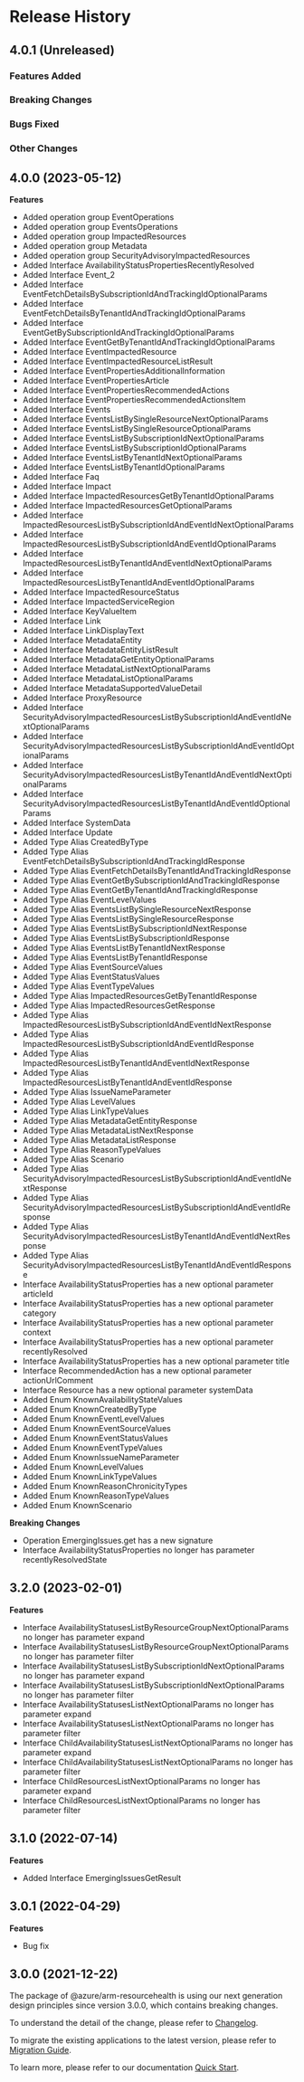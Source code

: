 # Release History

## 4.0.1 (Unreleased)

### Features Added

### Breaking Changes

### Bugs Fixed

### Other Changes

## 4.0.0 (2023-05-12)
    
**Features**

  - Added operation group EventOperations
  - Added operation group EventsOperations
  - Added operation group ImpactedResources
  - Added operation group Metadata
  - Added operation group SecurityAdvisoryImpactedResources
  - Added Interface AvailabilityStatusPropertiesRecentlyResolved
  - Added Interface Event_2
  - Added Interface EventFetchDetailsBySubscriptionIdAndTrackingIdOptionalParams
  - Added Interface EventFetchDetailsByTenantIdAndTrackingIdOptionalParams
  - Added Interface EventGetBySubscriptionIdAndTrackingIdOptionalParams
  - Added Interface EventGetByTenantIdAndTrackingIdOptionalParams
  - Added Interface EventImpactedResource
  - Added Interface EventImpactedResourceListResult
  - Added Interface EventPropertiesAdditionalInformation
  - Added Interface EventPropertiesArticle
  - Added Interface EventPropertiesRecommendedActions
  - Added Interface EventPropertiesRecommendedActionsItem
  - Added Interface Events
  - Added Interface EventsListBySingleResourceNextOptionalParams
  - Added Interface EventsListBySingleResourceOptionalParams
  - Added Interface EventsListBySubscriptionIdNextOptionalParams
  - Added Interface EventsListBySubscriptionIdOptionalParams
  - Added Interface EventsListByTenantIdNextOptionalParams
  - Added Interface EventsListByTenantIdOptionalParams
  - Added Interface Faq
  - Added Interface Impact
  - Added Interface ImpactedResourcesGetByTenantIdOptionalParams
  - Added Interface ImpactedResourcesGetOptionalParams
  - Added Interface ImpactedResourcesListBySubscriptionIdAndEventIdNextOptionalParams
  - Added Interface ImpactedResourcesListBySubscriptionIdAndEventIdOptionalParams
  - Added Interface ImpactedResourcesListByTenantIdAndEventIdNextOptionalParams
  - Added Interface ImpactedResourcesListByTenantIdAndEventIdOptionalParams
  - Added Interface ImpactedResourceStatus
  - Added Interface ImpactedServiceRegion
  - Added Interface KeyValueItem
  - Added Interface Link
  - Added Interface LinkDisplayText
  - Added Interface MetadataEntity
  - Added Interface MetadataEntityListResult
  - Added Interface MetadataGetEntityOptionalParams
  - Added Interface MetadataListNextOptionalParams
  - Added Interface MetadataListOptionalParams
  - Added Interface MetadataSupportedValueDetail
  - Added Interface ProxyResource
  - Added Interface SecurityAdvisoryImpactedResourcesListBySubscriptionIdAndEventIdNextOptionalParams
  - Added Interface SecurityAdvisoryImpactedResourcesListBySubscriptionIdAndEventIdOptionalParams
  - Added Interface SecurityAdvisoryImpactedResourcesListByTenantIdAndEventIdNextOptionalParams
  - Added Interface SecurityAdvisoryImpactedResourcesListByTenantIdAndEventIdOptionalParams
  - Added Interface SystemData
  - Added Interface Update
  - Added Type Alias CreatedByType
  - Added Type Alias EventFetchDetailsBySubscriptionIdAndTrackingIdResponse
  - Added Type Alias EventFetchDetailsByTenantIdAndTrackingIdResponse
  - Added Type Alias EventGetBySubscriptionIdAndTrackingIdResponse
  - Added Type Alias EventGetByTenantIdAndTrackingIdResponse
  - Added Type Alias EventLevelValues
  - Added Type Alias EventsListBySingleResourceNextResponse
  - Added Type Alias EventsListBySingleResourceResponse
  - Added Type Alias EventsListBySubscriptionIdNextResponse
  - Added Type Alias EventsListBySubscriptionIdResponse
  - Added Type Alias EventsListByTenantIdNextResponse
  - Added Type Alias EventsListByTenantIdResponse
  - Added Type Alias EventSourceValues
  - Added Type Alias EventStatusValues
  - Added Type Alias EventTypeValues
  - Added Type Alias ImpactedResourcesGetByTenantIdResponse
  - Added Type Alias ImpactedResourcesGetResponse
  - Added Type Alias ImpactedResourcesListBySubscriptionIdAndEventIdNextResponse
  - Added Type Alias ImpactedResourcesListBySubscriptionIdAndEventIdResponse
  - Added Type Alias ImpactedResourcesListByTenantIdAndEventIdNextResponse
  - Added Type Alias ImpactedResourcesListByTenantIdAndEventIdResponse
  - Added Type Alias IssueNameParameter
  - Added Type Alias LevelValues
  - Added Type Alias LinkTypeValues
  - Added Type Alias MetadataGetEntityResponse
  - Added Type Alias MetadataListNextResponse
  - Added Type Alias MetadataListResponse
  - Added Type Alias ReasonTypeValues
  - Added Type Alias Scenario
  - Added Type Alias SecurityAdvisoryImpactedResourcesListBySubscriptionIdAndEventIdNextResponse
  - Added Type Alias SecurityAdvisoryImpactedResourcesListBySubscriptionIdAndEventIdResponse
  - Added Type Alias SecurityAdvisoryImpactedResourcesListByTenantIdAndEventIdNextResponse
  - Added Type Alias SecurityAdvisoryImpactedResourcesListByTenantIdAndEventIdResponse
  - Interface AvailabilityStatusProperties has a new optional parameter articleId
  - Interface AvailabilityStatusProperties has a new optional parameter category
  - Interface AvailabilityStatusProperties has a new optional parameter context
  - Interface AvailabilityStatusProperties has a new optional parameter recentlyResolved
  - Interface AvailabilityStatusProperties has a new optional parameter title
  - Interface RecommendedAction has a new optional parameter actionUrlComment
  - Interface Resource has a new optional parameter systemData
  - Added Enum KnownAvailabilityStateValues
  - Added Enum KnownCreatedByType
  - Added Enum KnownEventLevelValues
  - Added Enum KnownEventSourceValues
  - Added Enum KnownEventStatusValues
  - Added Enum KnownEventTypeValues
  - Added Enum KnownIssueNameParameter
  - Added Enum KnownLevelValues
  - Added Enum KnownLinkTypeValues
  - Added Enum KnownReasonChronicityTypes
  - Added Enum KnownReasonTypeValues
  - Added Enum KnownScenario

**Breaking Changes**

  - Operation EmergingIssues.get has a new signature
  - Interface AvailabilityStatusProperties no longer has parameter recentlyResolvedState
    
    
## 3.2.0 (2023-02-01)
    
**Features**

  - Interface AvailabilityStatusesListByResourceGroupNextOptionalParams no longer has parameter expand
  - Interface AvailabilityStatusesListByResourceGroupNextOptionalParams no longer has parameter filter
  - Interface AvailabilityStatusesListBySubscriptionIdNextOptionalParams no longer has parameter expand
  - Interface AvailabilityStatusesListBySubscriptionIdNextOptionalParams no longer has parameter filter
  - Interface AvailabilityStatusesListNextOptionalParams no longer has parameter expand
  - Interface AvailabilityStatusesListNextOptionalParams no longer has parameter filter
  - Interface ChildAvailabilityStatusesListNextOptionalParams no longer has parameter expand
  - Interface ChildAvailabilityStatusesListNextOptionalParams no longer has parameter filter
  - Interface ChildResourcesListNextOptionalParams no longer has parameter expand
  - Interface ChildResourcesListNextOptionalParams no longer has parameter filter
    
    
## 3.1.0 (2022-07-14)
    
**Features**

  - Added Interface EmergingIssuesGetResult
    
## 3.0.1 (2022-04-29)

**Features**

  - Bug fix

## 3.0.0 (2021-12-22)

The package of @azure/arm-resourcehealth is using our next generation design principles since version 3.0.0, which contains breaking changes.

To understand the detail of the change, please refer to [Changelog](https://aka.ms/js-track2-changelog).

To migrate the existing applications to the latest version, please refer to [Migration Guide](https://aka.ms/js-track2-migration-guide).

To learn more, please refer to our documentation [Quick Start](https://aka.ms/js-track2-quickstart).
